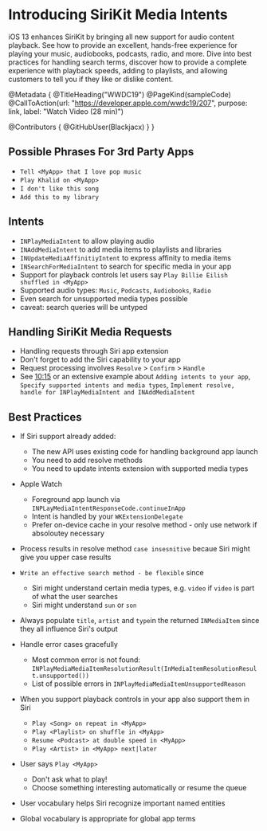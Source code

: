 # Introducing SiriKit Media Intents

iOS 13 enhances SiriKit by bringing all new support for audio content playback. See how to provide an excellent, hands-free experience for playing your music, audiobooks, podcasts, radio, and more. Dive into best practices for handling search terms, discover how to provide a complete experience with playback speeds, adding to playlists, and allowing customers to tell you if they like or dislike content.

@Metadata {
   @TitleHeading("WWDC19")
   @PageKind(sampleCode)
   @CallToAction(url: "https://developer.apple.com/wwdc19/207", purpose: link, label: "Watch Video (28 min)")

   @Contributors {
      @GitHubUser(Blackjacx)
   }
}




## Possible Phrases For 3rd Party Apps

- `Tell <MyApp> that I love pop music`
- `Play Khalid on <MyApp>` 
- `I don't like this song` 
- `Add this to my library`


## Intents

- `INPlayMediaIntent` to allow playing audio
- `INAddMediaIntent` to add media items to playlists and libraries
- `INUpdateMediaAffinitiyIntent` to express affinity to media items
- `INSearchForMediaIntent` to search for specific media in your app
- Support for playback controls let users say `Play Billie Eilish shuffled in <MyApp>`
- Supported audio types: `Music`, `Podcasts`, `Audiobooks`, `Radio`
- Even search for unsupported media types possible 
- caveat: search queries will be untyped


## Handling SiriKit Media Requests

- Handling requests through Siri app extension
- Don't forget to add the Siri capability to your app
- Request processing involves `Resolve` > `Confirm` > `Handle`
- See [10:15](https://developer.apple.com/videos/play/wwdc2019/207/?time=610) or an extensive example about `Adding intents to your app`, `Specify supported intents and media types`, `Implement resolve, handle for INPlayMediaIntent and INAddMediaIntent`


## Best Practices

- If Siri support already added:
  - The new API uses existing code for handling background app launch
  - You need to add resolve methods
  - You need to update intents extension with supported media types

- Apple Watch
  - Foreground app launch via `INPLayMediaIntentResponseCode.continueInApp`
  - Intent is handled by your `WKExtensionDelegate`
  - Prefer on-device cache in your resolve method - only use network if absoloutey necessary

- Process results in resolve method `case insesnitive` becaue Siri might give you upper case results
- `Write an effective search method - be flexible` since 
  - Siri might understand certain media types, e.g. `video` if `video` is part of what the user searches
  - Siri might understand `sun` or `son` 

- Always populate `title`, `artist` and `type`in the returned `INMediaItem` since they all influence Siri's output 
- Handle error cases gracefully
  - Most common error is not found: `INPlayMediaMediaItemResolutionResult(InMediaItemResolutionResult.unsupported())`
  - List of possible errors in `INPlayMediaMediaItemUnsupportedReason`

- When you support playback controls in your app also support them in Siri
  - `Play <Song> on repeat in <MyApp>`
  - `Play <Playlist> on shuffle in <MyApp>`
  - `Resume <Podcast> at double speed in <MyApp>`
  - `Play <Artist> in <MyApp> next|later`

- User says `Play <MyApp>`
  - Don't ask what to play!
  - Choose something interesting automatically or resume the queue

- User vocabulary helps Siri recognize important named entities
- Global vocabulary is appropriate for global app terms
